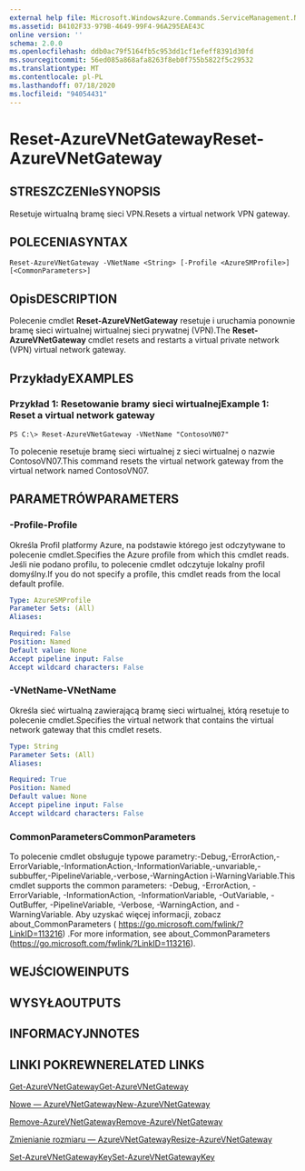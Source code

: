```yaml
---
external help file: Microsoft.WindowsAzure.Commands.ServiceManagement.Network.dll-Help.xml
ms.assetid: B4102F33-979B-4649-99F4-96A295EAE43C
online version: ''
schema: 2.0.0
ms.openlocfilehash: ddb0ac79f5164fb5c953dd1cf1efeff8391d30fd
ms.sourcegitcommit: 56ed085a868afa8263f8eb0f755b5822f5c29532
ms.translationtype: MT
ms.contentlocale: pl-PL
ms.lasthandoff: 07/18/2020
ms.locfileid: "94054431"
---
```

# <span data-ttu-id="cf0b8-101">Reset-AzureVNetGateway</span><span class="sxs-lookup"><span data-stu-id="cf0b8-101">Reset-AzureVNetGateway</span></span>

## <span data-ttu-id="cf0b8-102">STRESZCZENIe</span><span class="sxs-lookup"><span data-stu-id="cf0b8-102">SYNOPSIS</span></span>
<span data-ttu-id="cf0b8-103">Resetuje wirtualną bramę sieci VPN.</span><span class="sxs-lookup"><span data-stu-id="cf0b8-103">Resets a virtual network VPN gateway.</span></span>

## <span data-ttu-id="cf0b8-104">POLECENIA</span><span class="sxs-lookup"><span data-stu-id="cf0b8-104">SYNTAX</span></span>

```
Reset-AzureVNetGateway -VNetName <String> [-Profile <AzureSMProfile>] [<CommonParameters>]
```

## <span data-ttu-id="cf0b8-105">Opis</span><span class="sxs-lookup"><span data-stu-id="cf0b8-105">DESCRIPTION</span></span>
<span data-ttu-id="cf0b8-106">Polecenie cmdlet **Reset-AzureVNetGateway** resetuje i uruchamia ponownie bramę sieci wirtualnej wirtualnej sieci prywatnej (VPN).</span><span class="sxs-lookup"><span data-stu-id="cf0b8-106">The **Reset-AzureVNetGateway** cmdlet resets and restarts a virtual private network (VPN) virtual network gateway.</span></span>

## <span data-ttu-id="cf0b8-107">Przykłady</span><span class="sxs-lookup"><span data-stu-id="cf0b8-107">EXAMPLES</span></span>

### <span data-ttu-id="cf0b8-108">Przykład 1: Resetowanie bramy sieci wirtualnej</span><span class="sxs-lookup"><span data-stu-id="cf0b8-108">Example 1: Reset a virtual network gateway</span></span>
```
PS C:\> Reset-AzureVNetGateway -VNetName "ContosoVN07"
```

<span data-ttu-id="cf0b8-109">To polecenie resetuje bramę sieci wirtualnej z sieci wirtualnej o nazwie ContosoVN07.</span><span class="sxs-lookup"><span data-stu-id="cf0b8-109">This command resets the virtual network gateway from the virtual network named ContosoVN07.</span></span>

## <span data-ttu-id="cf0b8-110">PARAMETRÓW</span><span class="sxs-lookup"><span data-stu-id="cf0b8-110">PARAMETERS</span></span>

### <span data-ttu-id="cf0b8-111">-Profile</span><span class="sxs-lookup"><span data-stu-id="cf0b8-111">-Profile</span></span>
<span data-ttu-id="cf0b8-112">Określa Profil platformy Azure, na podstawie którego jest odczytywane to polecenie cmdlet.</span><span class="sxs-lookup"><span data-stu-id="cf0b8-112">Specifies the Azure profile from which this cmdlet reads.</span></span> <span data-ttu-id="cf0b8-113">Jeśli nie podano profilu, to polecenie cmdlet odczytuje lokalny profil domyślny.</span><span class="sxs-lookup"><span data-stu-id="cf0b8-113">If you do not specify a profile, this cmdlet reads from the local default profile.</span></span>

```yaml
Type: AzureSMProfile
Parameter Sets: (All)
Aliases: 

Required: False
Position: Named
Default value: None
Accept pipeline input: False
Accept wildcard characters: False
```

### <span data-ttu-id="cf0b8-114">-VNetName</span><span class="sxs-lookup"><span data-stu-id="cf0b8-114">-VNetName</span></span>
<span data-ttu-id="cf0b8-115">Określa sieć wirtualną zawierającą bramę sieci wirtualnej, którą resetuje to polecenie cmdlet.</span><span class="sxs-lookup"><span data-stu-id="cf0b8-115">Specifies the virtual network that contains the virtual network gateway that this cmdlet resets.</span></span>

```yaml
Type: String
Parameter Sets: (All)
Aliases: 

Required: True
Position: Named
Default value: None
Accept pipeline input: False
Accept wildcard characters: False
```

### <span data-ttu-id="cf0b8-116">CommonParameters</span><span class="sxs-lookup"><span data-stu-id="cf0b8-116">CommonParameters</span></span>
<span data-ttu-id="cf0b8-117">To polecenie cmdlet obsługuje typowe parametry:-Debug,-ErrorAction,-ErrorVariable,-InformationAction,-InformationVariable,-unvariable,-subbuffer,-PipelineVariable,-verbose,-WarningAction i-WarningVariable.</span><span class="sxs-lookup"><span data-stu-id="cf0b8-117">This cmdlet supports the common parameters: -Debug, -ErrorAction, -ErrorVariable, -InformationAction, -InformationVariable, -OutVariable, -OutBuffer, -PipelineVariable, -Verbose, -WarningAction, and -WarningVariable.</span></span> <span data-ttu-id="cf0b8-118">Aby uzyskać więcej informacji, zobacz about_CommonParameters ( https://go.microsoft.com/fwlink/?LinkID=113216) .</span><span class="sxs-lookup"><span data-stu-id="cf0b8-118">For more information, see about_CommonParameters (https://go.microsoft.com/fwlink/?LinkID=113216).</span></span>

## <span data-ttu-id="cf0b8-119">WEJŚCIOWE</span><span class="sxs-lookup"><span data-stu-id="cf0b8-119">INPUTS</span></span>

## <span data-ttu-id="cf0b8-120">WYSYŁA</span><span class="sxs-lookup"><span data-stu-id="cf0b8-120">OUTPUTS</span></span>

## <span data-ttu-id="cf0b8-121">INFORMACYJN</span><span class="sxs-lookup"><span data-stu-id="cf0b8-121">NOTES</span></span>

## <span data-ttu-id="cf0b8-122">LINKI POKREWNE</span><span class="sxs-lookup"><span data-stu-id="cf0b8-122">RELATED LINKS</span></span>

[<span data-ttu-id="cf0b8-123">Get-AzureVNetGateway</span><span class="sxs-lookup"><span data-stu-id="cf0b8-123">Get-AzureVNetGateway</span></span>](./Get-AzureVNetGateway.md)

[<span data-ttu-id="cf0b8-124">Nowe — AzureVNetGateway</span><span class="sxs-lookup"><span data-stu-id="cf0b8-124">New-AzureVNetGateway</span></span>](./New-AzureVNetGateway.md)

[<span data-ttu-id="cf0b8-125">Remove-AzureVNetGateway</span><span class="sxs-lookup"><span data-stu-id="cf0b8-125">Remove-AzureVNetGateway</span></span>](./Remove-AzureVNetGateway.md)

[<span data-ttu-id="cf0b8-126">Zmienianie rozmiaru — AzureVNetGateway</span><span class="sxs-lookup"><span data-stu-id="cf0b8-126">Resize-AzureVNetGateway</span></span>](./Resize-AzureVNetGateway.md)

[<span data-ttu-id="cf0b8-127">Set-AzureVNetGatewayKey</span><span class="sxs-lookup"><span data-stu-id="cf0b8-127">Set-AzureVNetGatewayKey</span></span>](./Set-AzureVNetGatewayKey.md)


